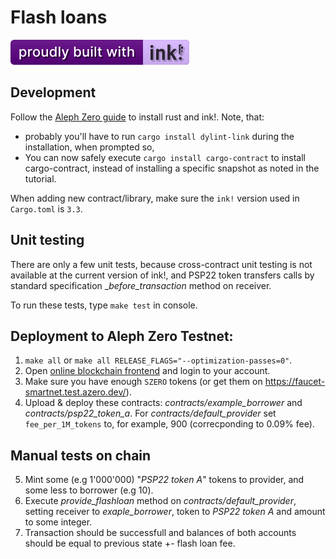 # Flash loans
[![Built with ink!](https://raw.githubusercontent.com/paritytech/ink/master/.images/badge.svg)](https://github.com/paritytech/ink)

## Development
Follow the [Aleph Zero guide](https://docs.alephzero.org/aleph-zero/build/installing-required-tools) to install rust and ink!. Note, that:
* probably you'll have to run `cargo install dylint-link` during the installation, when prompted so,
* You can now safely execute `cargo install cargo-contract` to install cargo-contract, instead of installing a specific snapshot as noted in the tutorial.

When adding new contract/library, make sure the `ink!` version used in `Cargo.toml` is `3.3`.

## Unit testing
There are only a few unit tests, because cross-contract unit testing is not available at the current version of ink!, and PSP22 token transfers calls by standard specification __before_transaction_ method on receiver. 

To run these tests, type `make test` in console.

## Deployment to Aleph Zero Testnet:
1. `make all` or `make all RELEASE_FLAGS="--optimization-passes=0"`.
2. Open [online blockchain frontend](https://azero.dev/?rpc=wss%3A%2F%2Fws-smartnet.test.azero.dev#/explorer) and login to your account.
3. Make sure you have enough `SZERO` tokens (or get them on https://faucet-smartnet.test.azero.dev/).
4. Upload & deploy these contracts: _contracts/example_borrower_ and _contracts/psp22_token_a_. For _contracts/default_provider_ set `fee_per_1M_tokens` to, for example, 900 (correcponding to 0.09% fee).

## Manual tests on chain
5. Mint some (e.g 1'000'000) "_PSP22 token A_" tokens to provider, and some less to borrower (e.g 10).
6. Execute _provide_flashloan_ method on _contracts/default_provider_, setting receiver to _exaple_borrower_, token to _PSP22 token A_ and amount to some integer.
7. Transaction should be successfull and balances of both accounts should be equal to previous state +- flash loan fee.
